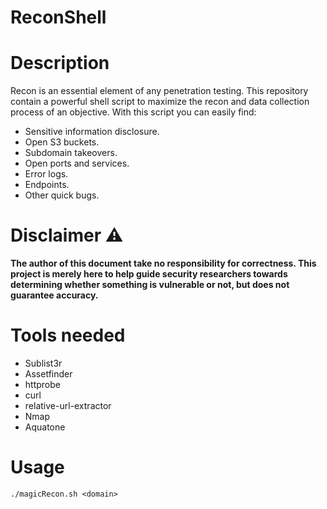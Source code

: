 # ReconShell

# Description
Recon is an essential element of any penetration testing. This repository contain a powerful shell script to maximize the recon and data collection process of an objective. With this script you can easily find:

* Sensitive information disclosure.
* Open S3 buckets.
* Subdomain takeovers.
* Open ports and services.
* Error logs.
* Endpoints.
* Other quick bugs.



# Disclaimer :warning:
**The author of this document take no responsibility for correctness. This project is merely here to help guide security researchers towards determining whether something is vulnerable or not, but does not guarantee accuracy.**

# Tools needed
* Sublist3r 
* Assetfinder
* httprobe 
* curl
* relative-url-extractor
* Nmap
* Aquatone

# Usage
```
./magicRecon.sh <domain>
```

